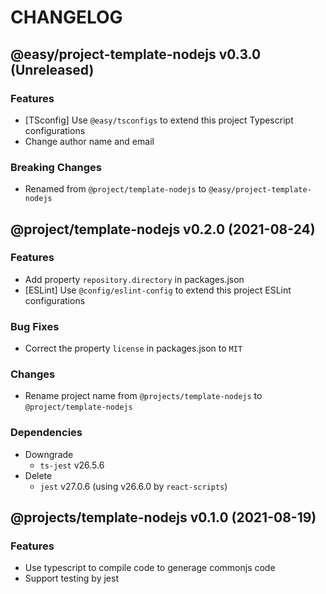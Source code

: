 # CHANGELOG
## @easy/project-template-nodejs v0.3.0 (Unreleased)
### Features

- [TSconfig] Use `@easy/tsconfigs` to extend this project Typescript configurations
- Change author name and email

### Breaking Changes

- Renamed from `@project/template-nodejs` to `@easy/project-template-nodejs`

## @project/template-nodejs v0.2.0 (2021-08-24)
### Features

- Add property `repository.directory` in packages.json
- [ESLint] Use `@config/eslint-config` to extend this project ESLint configurations

### Bug Fixes

- Correct the property `license` in packages.json to `MIT`

### Changes

- Rename project name from `@projects/template-nodejs` to `@project/template-nodejs`

### Dependencies

- Downgrade
    - `ts-jest`     v26.5.6
- Delete
    - `jest`        v27.0.6 (using v26.6.0 by `react-scripts`)

## @projects/template-nodejs v0.1.0 (2021-08-19)
### Features

- Use typescript to compile code to generage commonjs code
- Support testing by jest
